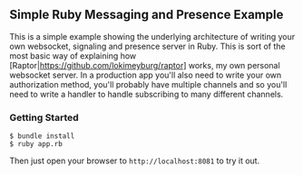 ## Simple Ruby Messaging and Presence Example



This is a simple example showing the underlying architecture of writing your own websocket, signaling and presence server in Ruby. This is sort of the most basic way of explaining how [Raptor|https://github.com/lokimeyburg/raptor] works, my own personal websocket server. In a production app you'll also need to write your own authorization method, you'll probably have multiple channels and so you'll need to write a handler to handle subscribing to many different channels.


### Getting Started

```
$ bundle install
$ ruby app.rb
```

Then just open your browser to `http://localhost:8081` to try it out.

